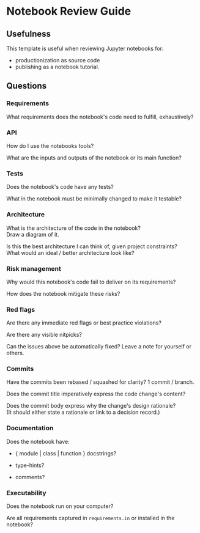 # Notebook Review Guide


## Usefulness

This template is useful when reviewing Jupyter notebooks for:
- productionization as source code
- publishing as a notebook tutorial.


## Questions


### Requirements

What requirements does the notebook's code need to fulfill, exhaustively?

>


### API

How do I use the notebooks tools?  

>

What are the inputs and outputs of the notebook or its main function?

>


### Tests

Does the notebook's code have any tests?  

>

What in the notebook must be minimally changed to make it testable?

>


### Architecture

What is the architecture of the code in the notebook?  
Draw a diagram of it.  

>

Is this the best architecture I can think of, given project constraints?  
What would an ideal / better architecture look like?

>


### Risk management

Why would this notebook's code fail to deliver on its requirements?  

>

How does the notebook mitigate these risks?

>


### Red flags

Are there any immediate red flags or best practice violations?  

>

Are there any visible nitpicks?

>

Can the issues above be automatically fixed? Leave a note for yourself or others.

>


### Commits

Have the commits been rebased / squashed for clarity? 1 commit / branch.  

>

Does the commit title imperatively express the code change's content?  

>

Does the commit body express why the change's design rationale?  
(It should either state a rationale or link to a decision record.)

>


### Documentation

Does the notebook have:
- { module | class | function } docstrings?
  >

- type-hints?
  >

- comments?
  >


### Executability

Does the notebook run on your computer?  

>

Are all requirements captured in `requirements.in` or installed in the notebook?

>
